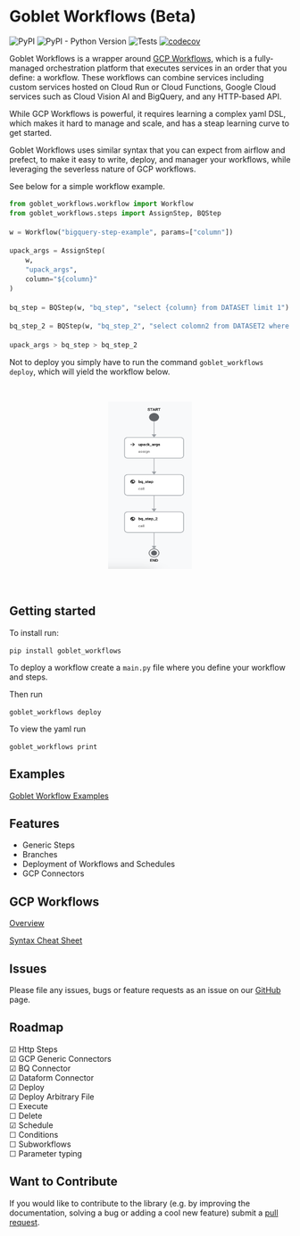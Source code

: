 # Goblet Workflows (Beta)

![PyPI](https://img.shields.io/pypi/v/goblet_workflows?color=blue&style=plastic)
![PyPI - Python Version](https://img.shields.io/pypi/pyversions/goblet_workflows?style=plastic)
![Tests](https://github.com/goblet/goblet_workflows/actions/workflows/main.yml/badge.svg)
[![codecov](https://codecov.io/gh/goblet/goblet_workflows/branch/main/graph/badge.svg?token=g8TL6Sc0P5)](https://codecov.io/gh/goblet/goblet_workflows)

Goblet Workflows is a wrapper around [GCP Workflows](https://cloud.google.com/workflows/docs/overview), which is a fully-managed orchestration platform that executes services in an order that you define: a workflow. These workflows can combine services including custom services hosted on Cloud Run or Cloud Functions, Google Cloud services such as Cloud Vision AI and BigQuery, and any HTTP-based API.

While GCP Workflows is powerful, it requires learning a complex yaml DSL, which makes it hard to manage and scale, and has a steap learning curve to get started. 

Goblet Workflows uses similar syntax that you can expect from airflow and prefect, to make it easy to write, deploy, and manager your workflows, while leveraging the severless nature of GCP workflows. 

See below for a simple workflow example. 

```python
from goblet_workflows.workflow import Workflow
from goblet_workflows.steps import AssignStep, BQStep

w = Workflow("bigquery-step-example", params=["column"])

upack_args = AssignStep(
    w,
    "upack_args",
    column="${column}"
)

bq_step = BQStep(w, "bq_step", "select {column} from DATASET limit 1")

bq_step_2 = BQStep(w, "bq_step_2", "select colomn2 from DATASET2 where column1 = {bq_step[0]} ")

upack_args > bq_step > bq_step_2
```

Not to deploy you simply have to run the command `goblet_workflows deploy`, which will yield the workflow below.

<br />
<p align="center">
<img src="examples/bigquery_steps/example_bigquery_steps.png" width="150" height="300">
</p>
<br />

## Getting started

To install run: 

`pip install goblet_workflows`

To deploy a workflow create a `main.py` file where you define your workflow and steps.

Then run 

`goblet_workflows deploy`

To view the yaml run 

`goblet_workflows print`

## Examples

[Goblet Workflow Examples](https://github.com/goblet/goble_workflows/blob/main/examples)

## Features

* Generic Steps
* Branches
* Deployment of Workflows and Schedules
* GCP Connectors

## GCP Workflows 

[Overview](https://cloud.google.com/workflows/docs/overview)

[Syntax Cheat Sheet](https://cloud.google.com/workflows/docs/reference/syntax/syntax-cheat-sheet)

## Issues

Please file any issues, bugs or feature requests as an issue on our [GitHub](https://github.com/goblet/goblet_workflows/issues) page.

## Roadmap

 &#9745; Http Steps \
 &#9745; GCP Generic Connectors \
 &#9745; BQ Connector \
 &#9745; Dataform Connector \
 &#9745; Deploy \
 &#9745; Deploy Arbitrary File\
 &#9744; Execute \
 &#9744; Delete \
 &#9745; Schedule \
 &#9744; Conditions \
 &#9744; Subworkflows \
 &#9744; Parameter typing


## Want to Contribute

If you would like to contribute to the library (e.g. by improving the documentation, solving a bug or adding a cool new feature) submit a [pull request](https://github.com/goblet/goblet_workflows/pulls).
